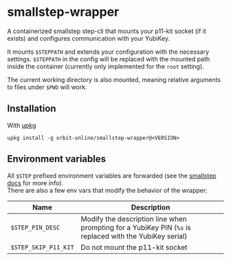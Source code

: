 # smallstep-wrapper

A containerized smallstep step-cli that mounts your p11-kit socket (if it exists)
and configures communication with your YubiKey.

It mounts `$STEPPATH` and extends your configuration with the necessary settings.
`$STEPPATH` in the config will be replaced with the mounted path inside the container
(currently only implemented for the `root` setting).

The current working directory is also mounted, meaning relative arguments to files
under `$PWD` will work.

## Installation

With [μpkg](https://github.com/orbit-online/upkg)

```
upkg install -g orbit-online/smallstep-wrapper@<VERSION>
```

## Environment variables

All `$STEP` prefixed environment variables are forwarded (see the
[smallstep docs](https://smallstep.com/docs/step-cli/the-step-command/#environment-variables)
for more info).  
There are also a few env vars that modify the behavior of the wrapper:

| Name                 | Description                                                                                             |
| -------------------- | ------------------------------------------------------------------------------------------------------- |
| `$STEP_PIN_DESC`     | Modify the description line when prompting for a YubiKey PIN (`%s` is replaced with the YubiKey serial) |
| `$STEP_SKIP_P11_KIT` | Do not mount the p11-kit socket                                                                         |
